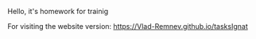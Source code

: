 Hello, it's homework for trainig

For visiting the website version:
https://Vlad-Remnev.github.io/tasksIgnat
